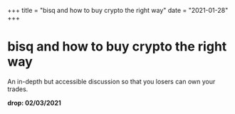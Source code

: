 +++
title = "bisq and how to buy crypto the right way"
date = "2021-01-28"
+++



# bisq and how to buy crypto the right way

An in-depth but accessible discussion so that you losers can own your trades.

**drop: 02/03/2021**

